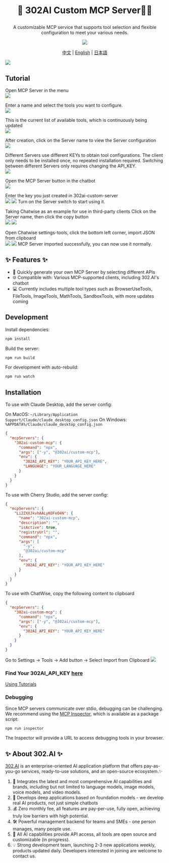 # <p align="center">🤖 302AI Custom MCP Server🚀✨</p>

<p align="center">A customizable MCP service that supports tool selection and flexible configuration to meet your various needs.</p>

<p align="center"><a href="https://www.npmjs.com/package/@302ai/custom-mcp" target="blank"><img src="https://file.302.ai/gpt/imgs/github/20250102/72a57c4263944b73bf521830878ae39a.png" /></a></p >

<p align="center"><a href="README_zh.md">中文</a> | <a href="README.md">English</a> | <a href="README_ja.md">日本語</a></p>

![](docs/302_AI_Custom_MCP_Server_en.png) 

## Tutorial
Open MCP Server in the menu   
![](docs/302_AI_Custom_MCP_Server_screenshot_01.png)     

Enter a name and select the tools you want to configure.   
![](docs/302_AI_Custom_MCP_Server_screenshot_02.png)

This is the current list of available tools, which is continuously being updated   
![](docs/302_AI_Custom_MCP_Server_screenshot_03.png)

After creation, click on the Server name to view the Server configuration   
![](docs/302_AI_Custom_MCP_Server_screenshot_04.png)

Different Servers use different KEYs to obtain tool configurations. The client only needs to be installed once, no repeated installation required. Switching between different Servers only requires changing the API_KEY.    
![](docs/302_AI_Custom_MCP_Server_screenshot_05.png)

Open the MCP Server button in the chatbot   
![](docs/302_AI_Custom_MCP_Server_screenshot_06.png)

Enter the key you just created in 302ai-custom-server    
![](docs/302_AI_Custom_MCP_Server_screenshot_07.png)
![](docs/302_AI_Custom_MCP_Server_screenshot_08.png)
Turn on the Server switch to start using it.  

Taking Chatwise as an example for use in third-party clients
Click on the Server name, then click the copy button    
![](docs/302_AI_Custom_MCP_Server_screenshot_09.png)
![](docs/302_AI_Custom_MCP_Server_screenshot_10.png)

Open Chatwise settings-tools, click the bottom left corner, import JSON from clipboard   
![](docs/302_AI_Custom_MCP_Server_screenshot_11.png)
![](docs/302_AI_Custom_MCP_Server_screenshot_12.png)
MCP Server imported successfully, you can now use it normally.

## ✨ Features ✨
- 🔧 Quickly generate your own MCP Server by selecting different APIs
- 🌐 Compatible with: Various MCP-supported clients, including 302.AI's chatbot
- 💻 Currently includes multiple tool types such as BrowserUseTools, FileTools, ImageTools, MathTools, SandboxTools, with more updates coming


## Development

Install dependencies:

```bash
npm install
```

Build the server:

```bash
npm run build
```

For development with auto-rebuild:

```bash
npm run watch
```

## Installation

To use with Claude Desktop, add the server config:

On MacOS: `~/Library/Application Support/Claude/claude_desktop_config.json`
On Windows: `%APPDATA%/Claude/claude_desktop_config.json`

```json
{
  "mcpServers": {
    "302ai-custom-mcp": {
      "command": "npx",
      "args": ["-y", "@302ai/custom-mcp"],
      "env": {
        "302AI_API_KEY": "YOUR_API_KEY_HERE",
        "LANGUAGE": "YOUR_LANGUAGE_HERE"
      }
    }
  }
}
```

To use with Cherry Studio, add the server config:

```json
{
  "mcpServers": {
    "Li2ZXXJkvhAALyKOFeO4N": {
      "name": "302ai-custom-mcp",
      "description": "",
      "isActive": true,
      "registryUrl": "",
      "command": "npx",
      "args": [
        "-y",
        "@302ai/custom-mcp"
      ],
      "env": {
        "302AI_API_KEY": "YOUR_API_KEY_HERE"
      }
    }
  }
}
```

To use with ChatWise, copy the following content to clipboard
```json
{
  "mcpServers": {
    "302ai-custom-mcp": {
      "command": "npx",
      "args": ["-y", "@302ai/custom-mcp"],
      "env": {
        "302AI_API_KEY": "YOUR_API_KEY_HERE"
      }
    }
  }
}
```
Go to Settings -> Tools -> Add button -> Select Import from Clipboard
![](docs/302_AI_Custom_MCP_Server_screenshot_13.jpg)

### Find Your 302AI_API_KEY [here](https://dash.302.ai/apis/mcp-server)
[Using Tutorials](https://help.302.ai/docs/MCP-Server-de-shi-yong)

### Debugging

Since MCP servers communicate over stdio, debugging can be challenging. We recommend using the [MCP Inspector](https://github.com/modelcontextprotocol/inspector), which is available as a package script:

```bash
npm run inspector
```

The Inspector will provide a URL to access debugging tools in your browser.


## ✨ About 302.AI ✨
[302.AI](https://302.ai/en/) is an enterprise-oriented AI application platform that offers pay-as-you-go services, ready-to-use solutions, and an open-source ecosystem.✨
1. 🧠 Integrates the latest and most comprehensive AI capabilities and brands, including but not limited to language models, image models, voice models, and video models.
2. 🚀 Develops deep applications based on foundation models - we develop real AI products, not just simple chatbots
3. 💰 Zero monthly fee, all features are pay-per-use, fully open, achieving truly low barriers with high potential.
4. 🛠 Powerful management backend for teams and SMEs - one person manages, many people use.
5. 🔗 All AI capabilities provide API access, all tools are open source and customizable (in progress).
6. 💡 Strong development team, launching 2-3 new applications weekly, products updated daily. Developers interested in joining are welcome to contact us.
